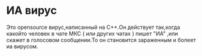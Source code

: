 # ИА вирус

Это opensource вирус,написанный на C++.Он действует так,когда какойто человек в чате МКС ( или других чатах ) пишет "ИА" ,или скажет в голосовом сообщении.То он становится зараженным и болеет иа вирусом.
